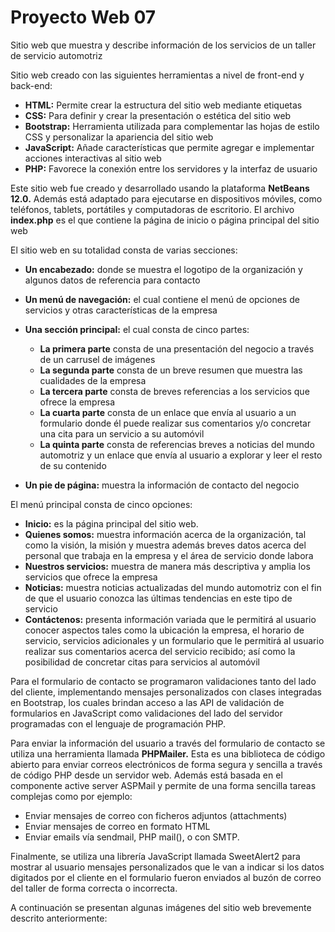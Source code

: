 # Proyecto Web 07
Sitio web que muestra y describe información de los servicios de un taller de servicio automotriz

Sitio web creado con las siguientes herramientas a nivel de front-end y back-end:

- **HTML:** 	Permite crear la estructura del sitio web mediante etiquetas
- **CSS:** 	Para definir y crear la presentación o estética del sitio web
- **Bootstrap:**	Herramienta utilizada para complementar las hojas de estilo CSS y personalizar la apariencia del sitio web
- **JavaScript:** 	Añade características que permite agregar e implementar acciones interactivas al sitio web
- **PHP:** 	Favorece la conexión entre los servidores y la interfaz de usuario

Este sitio web fue creado y desarrollado usando la plataforma **NetBeans 12.0.** Además está adaptado para ejecutarse en dispositivos móviles, como teléfonos, tablets, portátiles y computadoras de escritorio. El archivo **index.php** es el que contiene la página de inicio o página principal del sitio web

El sitio web en su totalidad consta de varias secciones: 
- **Un encabezado:** donde se muestra el logotipo de la organización y algunos datos de referencia para contacto
- **Un menú de navegación:** el cual contiene el menú de opciones de servicios y otras características de la empresa
- **Una sección principal:** el cual consta de cinco partes:

  -	**La primera parte** consta de una presentación del negocio a través de un carrusel de imágenes
  -	**La segunda parte** consta de un breve resumen que muestra las cualidades de la empresa
  -	**La tercera parte** consta de breves referencias a los servicios que ofrece la empresa
  -	**La cuarta parte** consta de un enlace que envía al usuario a un formulario donde él puede realizar sus comentarios y/o concretar una cita para un servicio a su automóvil
  -	**La quinta parte** consta de referencias breves a noticias del mundo automotriz y un enlace que envía al usuario a explorar y leer el resto de su contenido

- **Un pie de página:** muestra la información de contacto del negocio

El menú principal consta de cinco opciones:
  - **Inicio:** es la página principal del sitio web.
  - **Quienes somos:** muestra información acerca de la organización, tal como la visión, la misión y muestra además breves datos acerca del personal que trabaja en la empresa y el área de servicio donde labora
  - **Nuestros servicios:** muestra de manera más descriptiva y amplia los servicios que ofrece la empresa
  - **Noticias:** muestra noticias actualizadas del mundo automotriz con el fin de que el usuario conozca las últimas tendencias en este tipo de servicio
  - **Contáctenos:** presenta información variada que le permitirá al usuario conocer aspectos tales como la ubicación la empresa, el horario de servicio, servicios adicionales y un formulario que le permitirá al usuario realizar sus comentarios acerca del servicio recibido; así como la posibilidad de concretar citas para servicios al automóvil

Para el formulario de contacto se programaron validaciones tanto del lado del cliente, implementando mensajes personalizados con clases integradas en Bootstrap, los cuales brindan acceso a las API de validación de formularios en JavaScript como validaciones del lado del servidor programadas con el lenguaje de programación PHP.

Para enviar la información del usuario a través del formulario de contacto se utiliza una herramienta  llamada **PHPMailer.** Esta es una biblioteca de código abierto para enviar correos electrónicos de forma segura y sencilla a través de código PHP desde un servidor web. Además está basada en el componente active server ASPMail y permite de una forma sencilla tareas complejas como por ejemplo:
  -	Enviar mensajes de correo con ficheros adjuntos (attachments) 
  -	Enviar mensajes de correo en formato HTML 
  -	Enviar emails vía sendmail, PHP mail(), o con SMTP.

Finalmente, se utiliza una librería JavaScript llamada SweetAlert2 para mostrar al usuario mensajes personalizados que le van a indicar si los datos digitados por el cliente en el formulario fueron enviados al buzón de correo del taller de forma correcta o incorrecta.

A continuación se presentan algunas imágenes del sitio web brevemente descrito anteriormente:
